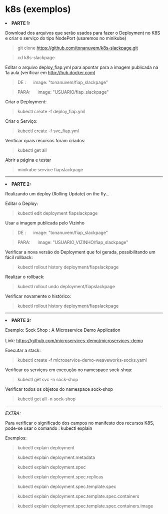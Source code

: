 # k8s (exemplos)

<li> <b>PARTE 1:</b>

Download dos arquivos que serão usados para fazer o Deployment no K8S e criar o serviço do tipo NodePort (usaremos no minikube)

> git clone https://github.com/tonanuvem/k8s-slackpage.git

> cd k8s-slackpage

Editar o arquivo deploy_fiap.yml para apontar para a imagem publicada na 1a aula (verificar em http://hub.docker.com)

> DE :    &nbsp;&nbsp;&nbsp;&nbsp;      image: "tonanuvem/fiap_slackpage"

> PARA:   &nbsp;&nbsp;&nbsp;&nbsp;      image: "USUARIO/fiap_slackpage"

Criar o Deployment:

> kubectl create -f deploy_fiap.yml

Criar o Serviço:

> kubectl create -f svc_fiap.yml

Verificar quais recursos foram criados:

> kubectl get all

Abrir a página e testar

> minikube service fiapslackpage


<hr>

<li> <b>PARTE 2:</b>

Realizando um deploy (Rolling Update) on the fly...

Editar o Deploy:
  
> kubectl edit deployment fiapslackpage

Usar a imagem publicada pelo Vizinho

> DE :    &nbsp;&nbsp;&nbsp;&nbsp;      image: "tonanuvem/fiap_slackpage"

> PARA:   &nbsp;&nbsp;&nbsp;&nbsp;      image: "USUARIO_VIZINHO/fiap_slackpage"

Verificar a nova versão do Deployment que foi gerada, possibilitando um fácil rollback:

> kubectl rollout history deployment/fiapslackpage

Realizar o rollback:

> kubectl rollout undo deployment/fiapslackpage

Verificar novamente o histórico:

> kubectl rollout history deployment/fiapslackpage
<hr>

<li> <b>PARTE 3:</b>

Exemplo: Sock Shop : A Microservice Demo Application
<br><br>
Link: https://github.com/microservices-demo/microservices-demo

Executar a stack:
  
> kubectl create -f microservice-demo-weaveworks-socks.yaml

Verificar os serviços em execução no namespace sock-shop:

> kubectl get svc -n sock-shop

Verificar todos os objetos do namespace sock-shop

> kubectl get all -n sock-shop

<hr>

<i>EXTRA:</i>


Para verificar o significado dos campos no manifesto dos recursos K8S, pode-se usar o comando : kubectl explain

Exemplos: 

> kubectl explain deployment

> kubectl explain deployment.metadata

> kubectl explain deployment.spec

> kubectl explain deployment.spec.replicas

> kubectl explain deployment.spec.template.spec

> kubectl explain deployment.spec.template.spec.containers

> kubectl explain deployment.spec.template.spec.containers.image
